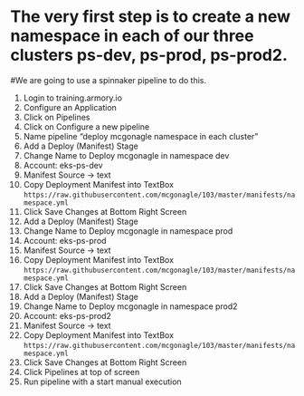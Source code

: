 # The very first step is to create a new namespace in each of our three clusters ps-dev, ps-prod, ps-prod2. 

#We are going to use a spinnaker pipeline to do this. 

1.	Login to training.armory.io
2.	Configure an Application
3.	Click on Pipelines
4.	Click on Configure a new pipeline
5.	Name pipeline “deploy mcgonagle namespace in each cluster”
6.	Add a Deploy (Manifest) Stage
7.	Change Name to Deploy mcgonagle in namespace dev
8.	Account: eks-ps-dev
9.	Manifest Source → text
10.	Copy Deployment Manifest into TextBox
`https://raw.githubusercontent.com/mcgonagle/103/master/manifests/namespace.yml`
11.	Click Save Changes at Bottom Right Screen
12.	Add a Deploy (Manifest) Stage
13.	Change Name to Deploy mcgonagle in namespace prod
14.	Account: eks-ps-prod
15.	Manifest Source → text
16.	Copy Deployment Manifest into TextBox
`https://raw.githubusercontent.com/mcgonagle/103/master/manifests/namespace.yml`
17.	Click Save Changes at Bottom Right Screen
18.	Add a Deploy (Manifest) Stage
19.	Change Name to Deploy mcgonagle in namespace prod2
20.	Account: eks-ps-prod2
21.	Manifest Source → text
22.	Copy Deployment Manifest into TextBox
`https://raw.githubusercontent.com/mcgonagle/103/master/manifests/namespace.yml`
23.	Click Save Changes at Bottom Right Screen
24.	Click Pipelines at top of screen 
25.	Run pipeline with a start manual execution
